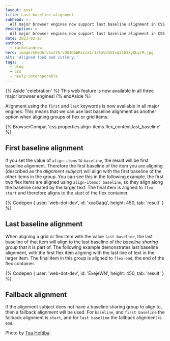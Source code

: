 ```yaml
---
layout: post
title: Last baseline alignment
subhead: >
  All major browser engines now support last baseline alignment in CSS grid and flexbox.
description: >
  All major browser engines now support last baseline alignment in CSS grid and flexbox.
date: 2023-02-17
authors:
  - rachelandrew
hero: image/kheDArv5csY6rvQUJDbWRscckLr1/taV4SVIvqz1D3XyOLgrM.jpg
alt: 'Aligned food and cutlery.'
tags:
  - blog
  - css
  - newly-interoperable
---
```


{% Aside 'celebration' %}
This web feature is now available in all three major browser engines!
{% endAside %}

Alignment using the `first` and `last` keywords is now available in all major engines. This means that we can use last baseline alignment as another option when aligning groups of flex or grid items.

{% BrowserCompat 'css.properties.align-items.flex_context.last_baseline' %}

## First baseline alignment

If you set the value of `align-items` to `baseline`, the result will be first baseline alignment. Therefore the first baseline of the item you are aligning (described as the _alignment subject_) will align with the first baseline of the other items in the group. You can see this in the following example, the first two flex items are aligned using `align-items: baseline`, so they align along the baseline created by the larger text. The final item is aligned to `flex-start` and therefore aligns to the start of the flex container.

{% Codepen {
    user: 'web-dot-dev',
    id: 'xxaGaqq',
    height: 450,
    tab: 'result'
  }
%}

## Last baseline alignment

When aligning a grid or flex item with the value `last baseline`, the last baseline of that item will align to the last baseline of the _baseline sharing group_ that it is part of. The following example demonstrates last baseline alignment, with the first flex item aligning with the last line of text in the larger item. The final item in this group is aligned to `flex-end`, the end of the flex container.

{% Codepen {
    user: 'web-dot-dev',
    id: 'ExejeWN',
    height: 450,
    tab: 'result'
  }
%}

## Fallback alignment

If the alignment subject does not have a baseline sharing group to align to, then a fallback alignment will be used. For `baseline`, and `first baseline` the fallback alignment is `start`, and for `last baseline` the fallback alignment is `end`. 

Photo by [Toa Heftiba](https://unsplash.com/@heftiba?utm_source=unsplash&utm_medium=referral&utm_content=creditCopyText).
